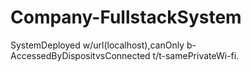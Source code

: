 # Company-FullstackSystem
SystemDeployed w/url(localhost),canOnly b-AccessedByDispositvsConnected t/t-samePrivateWi-fi.
